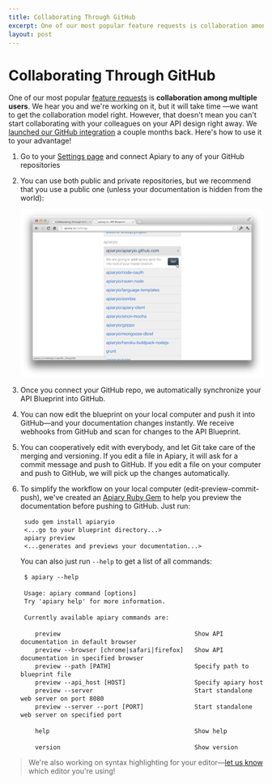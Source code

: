 ```yaml
---
title: Collaborating Through GitHub
excerpt: One of our most popular feature requests is collaboration among multiple users. Here's how you can use our GitHub integration to do that
layout: post
---
```


# Collaborating Through GitHub

One of our most popular [feature requests](https://apiary.uservoice.com/forums/120125-general/suggestions/3003895-share-one-api-among-several-users) is **collaboration among multiple users**. We hear you and we're working on it, but it will take time —we want to get the collaboration model right. However, that doesn't mean you can't start collaborating with your colleagues on your API design right away. We [launched our GitHub integration](http://blog.apiary.io/2012/05/21/to-our-wonderful-beta-testers/) a couple months back. Here's how to use it to your advantage!

1. Go to your [Settings page](https://apiary.io/settings) and connect Apiary to any of your GitHub repositories
2. You can use both public and private repositories, but we recommend that you use a public one (unless your documentation is hidden from the world):

     ![Github Repos Association](/images/2012-09-13-github-repos.png)

3. Once you connect your GitHub repo, we automatically synchronize your API Blueprint into GitHub.
4. You can now edit the blueprint on your local computer and push it into GitHub&mdash;and your documentation changes instantly. We receive webhooks from GitHub and scan for changes to the API Blueprint.
5. You can cooperatively edit with everybody, and let Git take care of the merging and versioning. If you edit a file in Apiary, it will ask for a commit message and push to GitHub. If you edit a file on your computer and push to GitHub, we will pick up the changes automatically.

6. To simplify the workflow on your local computer (edit-preview-commit-push), we've created an [Apiary Ruby Gem](https://github.com/apiaryio/apiary-client) to help you preview the documentation before pushing to GitHub. Just run:

        sudo gem install apiaryio
        <...go to your blueprint directory...>
        apiary preview
        <...generates and previews your documentation...>

    You can also just run `--help` to get a list of all commands:

        $ apiary --help

        Usage: apiary command [options]
        Try 'apiary help' for more information.

        Currently available apiary commands are:

           preview                                     Show API documentation in default browser
           preview --browser [chrome|safari|firefox]   Show API documentation in specified browser
           preview --path [PATH]                       Specify path to blueprint file
           preview --api_host [HOST]                   Specify apiary host
           preview --server                            Start standalone web server on port 8080
           preview --server --port [PORT]              Start standalone web server on specified port

           help                                        Show help

           version                                     Show version

> We're also working on syntax highlighting for your editor&mdash;[let us know](mailto:support@apiary.io) which editor you're using!
